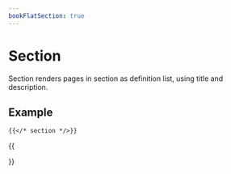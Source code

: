 ```yaml
---
bookFlatSection: true
---
```


# Section

Section renders pages in section as definition list, using title and description.

## Example

```tpl
{{</* section */>}}
```

{{<section>}}
